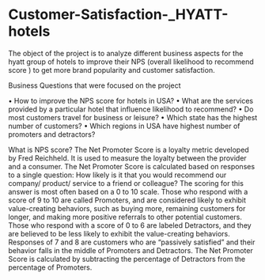 # Customer-Satisfaction-_HYATT-hotels
The object of the project is to analyze different business aspects for the hyatt group of hotels to improve their NPS (overall likelihood to recommend score ) to get more brand popularity and customer satisfaction.

Business Questions that were focused on the project

• How to improve the NPS score for hotels in USA?
• What are the services provided by a particular hotel that influence likelihood to recommend?
• Do most customers travel for business or leisure?
• Which state has the highest number of customers?
• Which regions in USA have highest number of promoters and detractors?


What is NPS score?
The Net Promoter Score is a loyalty metric developed by Fred Reichheld. It is used to
measure the loyalty between the provider and a consumer. The Net Promoter Score is
calculated based on responses to a single question: How likely is it that you would
recommend our company/ product/ service to a friend or colleague? The scoring for this
answer is most often based on a 0 to 10 scale. Those who respond with a score of 9 to
10 are called Promoters, and are considered likely to exhibit value-creating behaviors,
such as buying more, remaining customers for longer, and making more positive referrals
to other potential customers. Those who respond with a score of 0 to 6 are labeled
Detractors, and they are believed to be less likely to exhibit the value-creating behaviors.
Responses of 7 and 8 are customers who are “passively satisfied” and their behavior falls
in the middle of Promoters and Detractors. The Net Promoter Score is calculated by
subtracting the percentage of Detractors from the percentage of Promoters.
